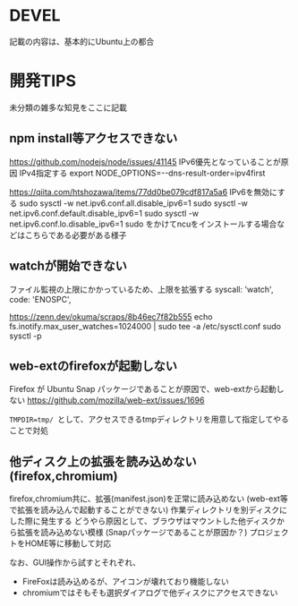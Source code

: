 DEVEL
====

記載の内容は、基本的にUbuntu上の都合

# 開発TIPS
未分類の雑多な知見をここに記載

## npm install等アクセスできない
https://github.com/nodejs/node/issues/41145
IPv6優先となっていることが原因
IPv4指定する
export NODE_OPTIONS=--dns-result-order=ipv4first

https://qiita.com/htshozawa/items/77dd0be079cdf817a5a6
IPv6を無効にする
sudo sysctl -w net.ipv6.conf.all.disable_ipv6=1
sudo sysctl -w net.ipv6.conf.default.disable_ipv6=1
sudo sysctl -w net.ipv6.conf.lo.disable_ipv6=1
sudo をかけてncuをインストールする場合などはこちらである必要がある様子

## watchが開始できない
ファイル監視の上限にかかっているため、上限を拡張する
  syscall: 'watch',
  code: 'ENOSPC',

https://zenn.dev/okuma/scraps/8b46ec7f82b555
echo fs.inotify.max_user_watches=1024000 | sudo tee -a /etc/sysctl.conf
sudo sysctl -p

## web-extのfirefoxが起動しない
Firefox が Ubuntu Snap パッケージであることが原因で、web-extから起動しない
https://github.com/mozilla/web-ext/issues/1696

`TMPDIR=tmp/ `として、アクセスできるtmpディレクトリを用意して指定してやることで対処


## 他ディスク上の拡張を読み込めない(firefox,chromium)
firefox,chromium共に、拡張(manifest.json)を正常に読み込めない
(web-ext等で拡張を読み込んで起動することができない)
作業ディレクトリを別ディスクにした際に発生する
どうやら原因として、ブラウザはマウントした他ディスクから拡張を読み込めない模様
(Snapパッケージであることが原因か？)
プロジェクトをHOME等に移動して対応

なお、GUI操作から試すとそれぞれ、
- FireFoxは読み込めるが、アイコンが壊れており機能しない
- chromiumではそもそも選択ダイアログで他ディスクにアクセスできない

